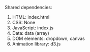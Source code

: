 Shared dependencies:

1. HTML: index.html
2. CSS: None
3. JavaScript: index.js
4. Data: data (array)
5. DOM elements: dropdown, canvas
6. Animation library: d3.js